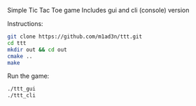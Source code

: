Simple Tic Tac Toe game
Includes gui and cli (console) version

Instructions:

```bash
git clone https://github.com/m1ad3n/ttt.git
cd ttt
mkdir out && cd out
cmake ..
make
```

Run the game:

```bash
./ttt_gui
./ttt_cli
```